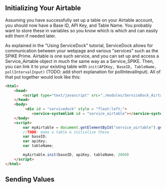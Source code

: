 ## Initializing Your Airtable
Assuming you have successfully set up a table on your Airtable account, you should now have a Base ID, API Key, and Table Name. You probably want to store these in variables so you know which is which and can easily edit them if needed later.

As explained in the "Using ServiceDock" tutorial, ServiceDock allows for communication between your webpage and various "services" such as the SPIKE Prime. Airtable is one such service, and you can set up and access a Service_Airtable object in much the same way as a Service_SPIKE. Then, you can link it to your existing table with `init(APIKey, BaseID, TableName, pollIntervalInput)` (TODO: add short explanation for pollIntevalInput). All of that put together would look like this:

```HTML
<html>
    <head>
        <script type="text/javascript" src="./modules/ServiceDock_Airtable.js"></script>
    </head>
    <body>
         <div id = "servicedock" style = "float:left;">
            <service-systemlink id = "service_airtable"></service-systemlink>
    </body>
    <script>
        var myAirtable = document.getElementById("service_airtable").getService();
        //TODO: make a table & initialize these
        var baseID;
        var apiKey;
        var tableName;

        myAirtable.init(baseID, apiKey, tableName, 2000)
    </script>
</html>
```

## Sending Values